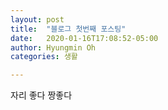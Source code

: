 ```yaml
---
layout: post
title:  "블로그 첫번째 포스팅"
date:   2020-01-16T17:08:52-05:00
author: Hyungmin Oh
categories: 생활

---
```


자리 좋다 짱좋다
